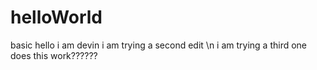 # helloWorld
basic 
hello i am devin 
i am trying a second edit
\n i am trying a third one
does this work?????? 
